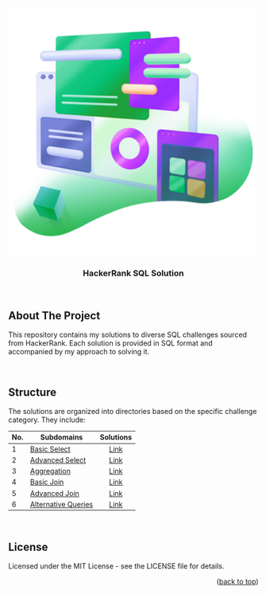 <!-- 
Thank you for using this README template! I hope it helps you create a clear and informative README for your project.

Consider giving it a star ⭐️ if it was useful!
-->

<!-- A starting point for the "back to top" -->
<a name="readme-top"></a>

<!-- Replace this logo with your own -->
<div align="center">
  <img src="assets/images/logo.png" alt="logo" width="500"  height="auto" />
  <br/>

  <h3><b>HackerRank SQL Solution</b></h3>
</div>
<br/>

<!-- About the Project -->
## About The Project

This repository contains my solutions to diverse SQL challenges sourced from HackerRank. Each solution is provided in SQL format and accompanied by my approach to solving it.

<br/>

<!-- Structure -->
## Structure

The solutions are organized into directories based on the specific challenge category. They include:

| No.  | Subdomains          | Solutions |
| -- | ------------------- | :---------: |
| 1    | [Basic Select](https://www.hackerrank.com/domains/sql?filters%5Bsubdomains%5D%5B%5D=select) | [Link](https://github.com/jacobjlee/hackerrank-sql/tree/main/basic-select) |
| 2    | [Advanced Select](https://www.hackerrank.com/domains/sql?filters%5Bsubdomains%5D%5B%5D=advanced-select) | [Link](https://github.com/jacobjlee/hackerrank-sql/tree/main/advanced-select) |
| 3    | [Aggregation](https://www.hackerrank.com/domains/sql?filters%5Bsubdomains%5D%5B%5D=aggregation) | [Link](https://github.com/jacobjlee/hackerrank-sql/tree/main/aggregation) |
| 4    | [Basic Join](https://www.hackerrank.com/domains/sql?filters%5Bsubdomains%5D%5B%5D=join) | [Link](https://github.com/jacobjlee/hackerrank-sql/tree/main/basic-join) |
| 5    | [Advanced Join](https://www.hackerrank.com/domains/sql?filters%5Bsubdomains%5D%5B%5D=advanced-join) | [Link](https://github.com/jacobjlee/hackerrank-sql/tree/main/advanced-join) |
| 6    | [Alternative Queries](https://www.hackerrank.com/domains/sql?filters%5Bsubdomains%5D%5B%5D=alternative-queries) | [Link](https://github.com/jacobjlee/hackerrank-sql/tree/main/alternative-queries) |

<br/>

<!-- License -->
## License

Licensed under the MIT License - see the LICENSE file for details.

<!-- Back to top -->
<p align="right">(<a href="#readme-top">back to top</a>)</p>
